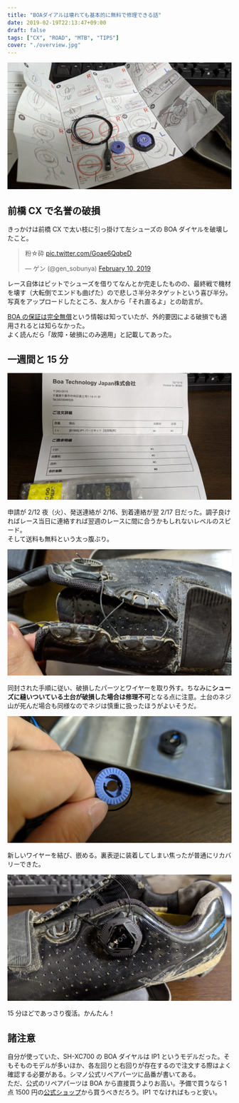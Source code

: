 ```yaml
---
title: "BOAダイアルは壊れても基本的に無料で修理できる話"
date: 2019-02-19T22:13:47+09:00
draft: false
tags: ["CX", "ROAD", "MTB", "TIPS"]
cover: "./overview.jpg"
---
```


![image](./overview.jpg)

## 前橋 CX で名誉の破損

きっかけは前橋 CX で太い枝に引っ掛けて左シューズの BOA ダイヤルを破壊したこと。

<blockquote class="twitter-tweet"><p lang="ja" dir="ltr">粉☆砕 <a href="https://t.co/Goae6QqbeD">pic.twitter.com/Goae6QqbeD</a></p>&mdash; ゲン (@gen_sobunya) <a href="https://twitter.com/gen_sobunya/status/1094467428623409154?ref_src=twsrc%5Etfw">February 10, 2019</a></blockquote> <script async src="https://platform.twitter.com/widgets.js" charset="utf-8"></script>

レース自体はピットでシューズを借りてなんとか完走したものの、最終戦で機材を壊す（大転倒でエンドも曲げた）ので悲しさ半分ネタゲットという喜び半分。  
写真をアップロードしたところ、友人から「それ直るよ」との助言が。

[BOA の保証は完全無償](https://boa-japan-warranty.myshopify.com/)という情報は知っていたが、外的要因による破損でも適用されるとは知らなかった。  
よく読んだら「故障・破損にのみ適用」と記載してあった。

## 一週間と 15 分

![image](./nofee.jpg)

申請が 2/12 夜（火）、発送連絡が 2/16、到着連絡が翌 2/17 日だった。調子良ければレース当日に連絡すれば翌週のレースに間に合うかもしれないレベルのスピード。  
そして送料も無料という太っ腹ぶり。

![image](./purged.jpg)

同封された手順に従い、破損したパーツとワイヤーを取り外す。ちなみに**シューズに縫いついている土台が破損した場合は修理不可**となる点に注意。土台のネジ山が死んだ場合も同様なのでネジは慎重に扱ったほうがよいそうだ。

![image](./knot.jpg)

新しいワイヤーを結び、嵌める。裏表逆に装着してしまい焦ったが普通にリカバリーできた。

![image](./repaired.jpg)

15 分ほどであっさり復活。かんたん！

## 諸注意

自分が使っていた、SH-XC700 の BOA ダイヤルは IP1 というモデルだった。そもそものモデルが多いほか、各左回りと右回りが存在するので注文する際はよく確認する必要がある。シマノ公式リペアパーツに品番が書いてある。  
ただ、公式のリペアパーツは BOA から直接買うよりお高い。予備で買うなら 1 点 1500 円の[公式ショップ](https://boa-spareparts-japan.myshopify.com/)から買うべきだろう。IP1 でなければもっと安い。

<AmazonLinkBox url="http://www.amazon.co.jp/exec/obidos/ASIN/B07DWPRLLV/gensobunya-22/ref=nosim/" />
